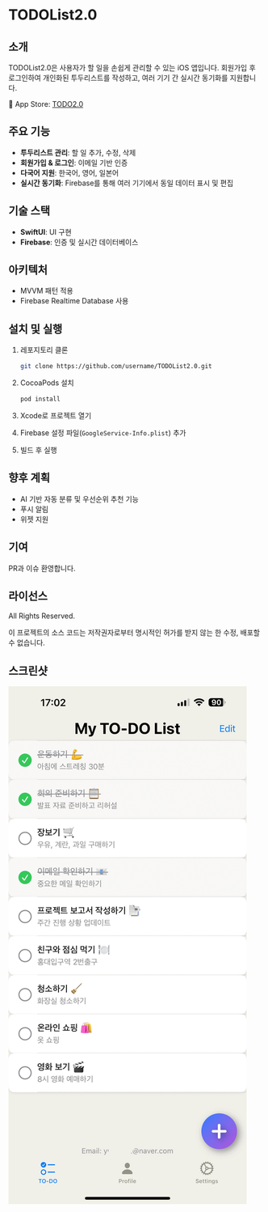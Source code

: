 # TODOList2.0

## 소개

TODOList2.0은 사용자가 할 일을 손쉽게 관리할 수 있는 iOS 앱입니다. 회원가입 후 로그인하여 개인화된 투두리스트를 작성하고, 여러 기기 간 실시간 동기화를 지원합니다.

📱 App Store: [TODO2.0](https://apps.apple.com/kr/app/todo2-0/)

## 주요 기능

* **투두리스트 관리**: 할 일 추가, 수정, 삭제
* **회원가입 & 로그인**: 이메일 기반 인증
* **다국어 지원**: 한국어, 영어, 일본어
* **실시간 동기화**: Firebase를 통해 여러 기기에서 동일 데이터 표시 및 편집

## 기술 스택

* **SwiftUI**: UI 구현
* **Firebase**: 인증 및 실시간 데이터베이스

## 아키텍처

* MVVM 패턴 적용
* Firebase Realtime Database 사용

## 설치 및 실행

1. 레포지토리 클론

   ```bash
   git clone https://github.com/username/TODOList2.0.git
   ```
2. CocoaPods 설치

   ```bash
   pod install
   ```
3. Xcode로 프로젝트 열기
4. Firebase 설정 파일(`GoogleService-Info.plist`) 추가
5. 빌드 후 실행

## 향후 계획

* AI 기반 자동 분류 및 우선순위 추천 기능
* 푸시 알림
* 위젯 지원

## 기여

PR과 이슈 환영합니다.

## 라이선스

All Rights Reserved.

이 프로젝트의 소스 코드는 저작권자로부터 명시적인 허가를 받지 않는 한 수정, 배포할 수 없습니다.

## 스크린샷

![App GIF](./screenshot.gif)


